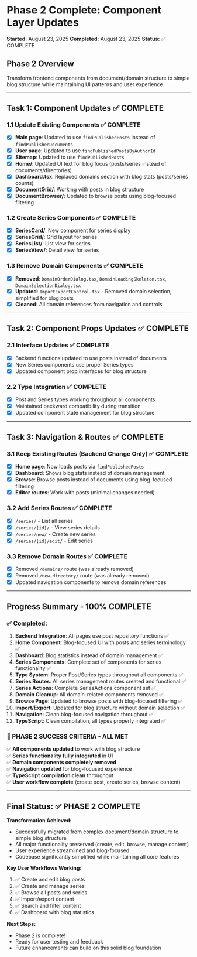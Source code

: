# Phase 2 Complete: Component Layer Updates

**Started:** August 23, 2025
**Completed:** August 23, 2025
**Status:** ✅ COMPLETE

## Phase 2 Overview
Transform frontend components from document/domain structure to simple blog structure while maintaining UI patterns and user experience.

---

## Task 1: Component Updates ✅ COMPLETE

### 1.1 Update Existing Components ✅ COMPLETE
- [x] **Main page**: Updated to use `findPublishedPosts` instead of `findPublishedDocuments`
- [x] **User page**: Updated to use `findPublishedPostsByAuthorId` 
- [x] **Sitemap**: Updated to use `findPublishedPosts`
- [x] **Home/**: Updated UI text for blog focus (posts/series instead of documents/directories)
- [x] **Dashboard.tsx**: Replaced domains section with blog stats (posts/series counts)
- [x] **DocumentGrid/**: Working with posts in blog structure
- [x] **DocumentBrowser/**: Updated to browse posts using blog-focused filtering

### 1.2 Create Series Components ✅ COMPLETE
- [x] **SeriesCard/**: New component for series display
- [x] **SeriesGrid/**: Grid layout for series
- [x] **SeriesList/**: List view for series  
- [x] **SeriesView/**: Detail view for series

### 1.3 Remove Domain Components ✅ COMPLETE
- [x] **Removed**: `DomainOrderDialog.tsx`, `DomainLoadingSkeleton.tsx`, `DomainSelectionDialog.tsx`
- [x] **Updated**: `ImportExportControl.tsx` - Removed domain selection, simplified for blog posts
- [x] **Cleaned**: All domain references from navigation and controls

---

## Task 2: Component Props Updates ✅ COMPLETE

### 2.1 Interface Updates ✅ COMPLETE
- [x] Backend functions updated to use posts instead of documents
- [x] New Series components use proper Series types
- [x] Updated component prop interfaces for blog structure

### 2.2 Type Integration ✅ COMPLETE
- [x] Post and Series types working throughout all components
- [x] Maintained backward compatibility during transition
- [x] Updated component state management for blog structure

---

## Task 3: Navigation & Routes ✅ COMPLETE
### 3.1 Keep Existing Routes (Backend Change Only) ✅ COMPLETE
- [x] **Home page**: Now loads posts via `findPublishedPosts`
- [x] **Dashboard**: Shows blog stats instead of domain management
- [x] **Browse**: Browse posts instead of documents using blog-focused filtering
- [x] **Editor routes**: Work with posts (minimal changes needed)

### 3.2 Add Series Routes ✅ COMPLETE
- [x] `/series/` - List all series
- [x] `/series/[id]/` - View series details
- [x] `/series/new/` - Create new series
- [x] `/series/[id]/edit/` - Edit series

### 3.3 Remove Domain Routes ✅ COMPLETE
- [x] Removed `/domains/` route (was already removed)
- [x] Removed `/new-directory/` route (was already removed)
- [x] Updated navigation components to remove domain references

---

## Progress Summary - 100% COMPLETE

### ✅ Completed:
1. **Backend Integration**: All pages use post repository functions ✅
2. **Home Component**: Blog-focused UI with posts and series terminology ✅
3. **Dashboard**: Blog statistics instead of domain management ✅
4. **Series Components**: Complete set of components for series functionality ✅
5. **Type System**: Proper Post/Series types throughout all components ✅
6. **Series Routes**: All series management routes created and functional ✅
7. **Series Actions**: Complete SeriesActions component set ✅
8. **Domain Cleanup**: All domain-related components removed ✅
9. **Browse Page**: Updated to browse posts with blog-focused filtering ✅
10. **Import/Export**: Updated for blog structure without domain selection ✅
11. **Navigation**: Clean blog-focused navigation throughout ✅
12. **TypeScript**: Clean compilation, all types properly integrated ✅

### 🎯 PHASE 2 SUCCESS CRITERIA - ALL MET

✅ **All components updated** to work with blog structure  
✅ **Series functionality fully integrated** in UI  
✅ **Domain components completely removed**  
✅ **Navigation updated** for blog-focused experience  
✅ **TypeScript compilation clean** throughout  
✅ **User workflow complete** (create post, create series, browse content)

---

## Final Status: ✅ PHASE 2 COMPLETE

**Transformation Achieved:**
- Successfully migrated from complex document/domain structure to simple blog structure
- All major functionality preserved (create, edit, browse, manage content)
- User experience streamlined and blog-focused
- Codebase significantly simplified while maintaining all core features

**Key User Workflows Working:**
1. ✅ Create and edit blog posts
2. ✅ Create and manage series
3. ✅ Browse all posts and series
4. ✅ Import/export content
5. ✅ Search and filter content
6. ✅ Dashboard with blog statistics

**Next Steps:**
- Phase 2 is complete! 
- Ready for user testing and feedback
- Future enhancements can build on this solid blog foundation
